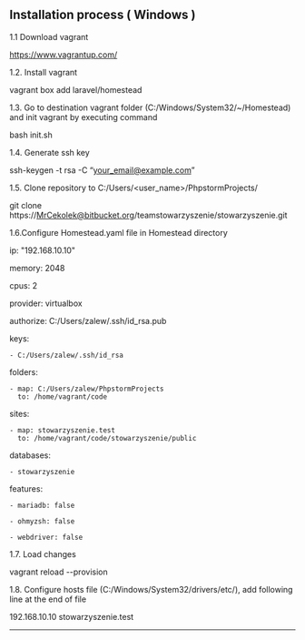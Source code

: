 ## Installation process ( Windows )

1.1 Download vagrant

https://www.vagrantup.com/

1.2. Install vagrant

vagrant box add laravel/homestead

1.3. Go to destination vagrant folder (C:/Windows/System32/~/Homestead) and init vagrant by executing command

bash init.sh

1.4. Generate ssh key

ssh-keygen -t rsa -C “your_email@example.com”

1.5. Clone repository to C:/Users/<user_name>/PhpstormProjects/

git clone https://MrCekolek@bitbucket.org/teamstowarzyszenie/stowarzyszenie.git

1.6.Configure Homestead.yaml file in Homestead directory

ip: "192.168.10.10"

memory: 2048

cpus: 2

provider: virtualbox

authorize: C:/Users/zalew/.ssh/id_rsa.pub

keys:

    - C:/Users/zalew/.ssh/id_rsa

folders:

    - map: C:/Users/zalew/PhpstormProjects
      to: /home/vagrant/code

sites:

    - map: stowarzyszenie.test
      to: /home/vagrant/code/stowarzyszenie/public

databases:

    - stowarzyszenie

features:

    - mariadb: false
	
    - ohmyzsh: false
	
    - webdriver: false
	
	
1.7. Load changes

vagrant reload --provision

1.8. Configure hosts file (C:/Windows/System32/drivers/etc/), add following line at the end of file

192.168.10.10 stowarzyszenie.test

---